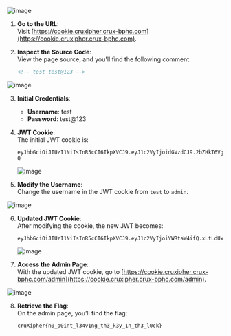 ![image](https://github.com/x03ee/CTF-Writeup/blob/main/2024/cruXipher-2024/Web/Cookie/s11.PNG)

1. **Go to the URL**:  
   Visit [https://cookie.cruxipher.crux-bphc.com](https://cookie.cruxipher.crux-bphc.com).

2. **Inspect the Source Code**:  
   View the page source, and you'll find the following comment:
   ```html
   <!-- test test@123 -->
   ```
   
![image](https://github.com/x03ee/CTF-Writeup/blob/main/2024/cruXipher-2024/Web/Cookie/s1.PNG)

3. **Initial Credentials**:
   - **Username**: test
   - **Password**: test@123

4. **JWT Cookie**:  
   The initial JWT cookie is:
   ```text
   eyJhbGciOiJIUzI1NiIsInR5cCI6IkpXVCJ9.eyJ1c2VyIjoidGVzdCJ9.2bZHkT6VgGqelPzmQGEU8nLetZsvhkVV42bP2ybhi-Q
   ```
   ![image](https://github.com/x03ee/CTF-Writeup/blob/main/2024/cruXipher-2024/Web/Cookie/s2.PNG)

5. **Modify the Username**:  
   Change the username in the JWT cookie from `test` to `admin`.

![image](https://github.com/x03ee/CTF-Writeup/blob/main/2024/cruXipher-2024/Web/Cookie/s3.PNG)

6. **Updated JWT Cookie**:  
   After modifying the cookie, the new JWT becomes:
   ```text
   eyJhbGciOiJIUzI1NiIsInR5cCI6IkpXVCJ9.eyJ1c2VyIjoiYWRtaW4ifQ.xLtLdUxXsGB7EqP49a8xQziqpjkVKeJ9o2nix4xLf5M
   ```

   ![image](https://github.com/x03ee/CTF-Writeup/blob/main/2024/cruXipher-2024/Web/Cookie/s4.PNG)

7. **Access the Admin Page**:  
   With the updated JWT cookie, go to [https://cookie.cruxipher.crux-bphc.com/admin](https://cookie.cruxipher.crux-bphc.com/admin).

![image](https://github.com/x03ee/CTF-Writeup/blob/main/2024/cruXipher-2024/Web/Cookie/5.PNG)

8. **Retrieve the Flag**:  
   On the admin page, you’ll find the flag:
   ```text
   cruXipher{n0_p0int_l34v1ng_th3_k3y_1n_th3_l0ck}
   ```
